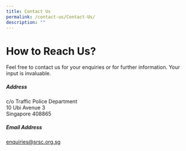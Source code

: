 ```yaml
---
title: Contact Us
permalink: /contact-us/Contact-Us/
description: ""
---
```

How to Reach Us?
================

Feel free to contact us for your enquiries or for further information. Your input is invaluable.

##### Address
c/o Traffic Police Department  
10 Ubi Avenue 3  
Singapore 408865

##### Email Address
enquiries@srsc.org.sg
